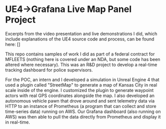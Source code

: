# UE4->Grafana Live Map Panel Project

Excerpts from the video presentation and live demonstrations I did, which include explanations of the UE4 source code and process, can be found here: []

This repo contains samples of work I did as part of a federal contract for MFLEETS (nothing here is covered under an NDA, but some code has been altered where necessary). This was an R&D project to develop a real-time tracking dashboard for police supervisors. 

For the POC, an intern and I developed a simulation in Unreal Engine 4 that used a plugin called "StreetMap" to generate a map of Kansas City in real scale inside of the engine. I customized the plugin to generate waypoint actors with real GPS coordinates alongside the map. I also developed an autonomous vehicle pawn that drove around and sent telemetry data via HTTP to an instance of Prometheus (a program that can collect and store time-series data) running on AWS. Our Grafana dashboard (also running on AWS) was then able to pull the data directly from Prometheus and display it in real-time.
